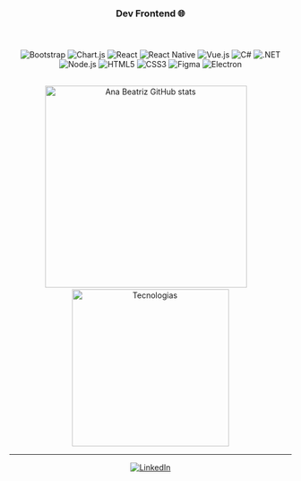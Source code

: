 <h3 align="center" style="margin-bottom: 55px;">
  Dev Frontend 🌐
</h3>

<div align="center" style="margin-bottom: 30px;">
  <img src="https://img.shields.io/badge/Bootstrap-%23563D7C.svg?style=for-the-badge&logo=bootstrap&logoColor=white" alt="Bootstrap"/>
  <img src="https://img.shields.io/badge/Chart.js-FF6384.svg?style=for-the-badge&logo=chartdotjs&logoColor=white" alt="Chart.js"/>
  <img src="https://img.shields.io/badge/React-20232A.svg?style=for-the-badge&logo=react&logoColor=61DAFB" alt="React"/>
  <img src="https://img.shields.io/badge/React_Native-20232A.svg?style=for-the-badge&logo=react&logoColor=61DAFB" alt="React Native"/>
  <img src="https://img.shields.io/badge/Vue.js-4FC08D.svg?style=for-the-badge&logo=vue.js&logoColor=white" alt="Vue.js"/>
  <img src="https://img.shields.io/badge/C%23-68217A.svg?style=for-the-badge&logo=csharp&logoColor=white" alt="C#"/>
  <img src="https://img.shields.io/badge/.NET-512BD4.svg?style=for-the-badge&logo=dotnet&logoColor=white" alt=".NET"/>
  <img src="https://img.shields.io/badge/Node.js-339933.svg?style=for-the-badge&logo=node.js&logoColor=white" alt="Node.js"/>
  <img src="https://img.shields.io/badge/HTML5-E34F26.svg?style=for-the-badge&logo=html5&logoColor=white" alt="HTML5"/>
  <img src="https://img.shields.io/badge/CSS3-%231572B6.svg?style=for-the-badge&logo=css3&logoColor=white" alt="CSS3"/>
  <img src="https://img.shields.io/badge/Figma-F24E1E.svg?style=for-the-badge&logo=figma&logoColor=white" alt="Figma"/>
  <img src="https://img.shields.io/badge/Electron-2C2E3B.svg?style=for-the-badge&logo=electron&logoColor=white" alt="Electron"/>
</div>


<p align="center">
  <img src="https://github-readme-stats.vercel.app/api?username=anabeatrizmotta&show_icons=true&theme=tokyonight&include_all_commits=true&locale=pt-br" alt="Ana Beatriz GitHub stats" width="360" />
  &nbsp;&nbsp;&nbsp;
  <img src="https://github-readme-stats.vercel.app/api/top-langs/?username=anabeatrizmotta&theme=tokyonight&layout=compact&custom_title=Tecnologias&langs_count=9&hide=html&include_private=true" alt="Tecnologias" width="280" />
</p>


<hr>

<p align="center">
  <a href="https://www.linkedin.com/in/ana-beatriz-motta/">
    <img src="https://img.shields.io/badge/LinkedIn-Ana%20Beatriz%20Motta-0A66C2?style=for-the-badge&logo=linkedin&logoColor=white" alt="LinkedIn"/>
  </a>
</p>
